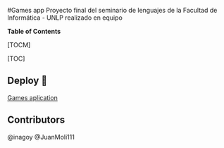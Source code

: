 #Games app
Proyecto final del seminario de lenguajes de la Facultad de Informática - UNLP realizado  en equipo


**Table of Contents**

[TOCM]

[TOC]


## Deploy 🚀
[Games aplication](https://games-app-x6ud8.ondigitalocean.app/ "Games-app")

## Contributors
@inagoy
@JuanMoli111
